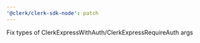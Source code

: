 ```yaml
---
'@clerk/clerk-sdk-node': patch
---
```


Fix types of ClerkExpressWithAuth/ClerkExpressRequireAuth args
